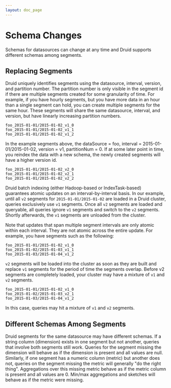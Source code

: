 ```yaml
---
layout: doc_page
---
```

# Schema Changes

Schemas for datasources can change at any time and Druid supports different schemas among segments.

## Replacing Segments

Druid uniquely 
identifies segments using the datasource, interval, version, and partition number. The partition number is only visible in the segment id if 
there are multiple segments created for some granularity of time. For example, if you have hourly segments, but you 
have more data in an hour than a single segment can hold, you can create multiple segments for the same hour. These segments will share 
the same datasource, interval, and version, but have linearly increasing partition numbers.

```
foo_2015-01-01/2015-01-02_v1_0
foo_2015-01-01/2015-01-02_v1_1
foo_2015-01-01/2015-01-02_v1_2
```

In the example segments above, the dataSource = foo, interval = 2015-01-01/2015-01-02, version = v1, partitionNum = 0. 
If at some later point in time, you reindex the data with a new schema, the newly created segments will have a higher version id.

```
foo_2015-01-01/2015-01-02_v2_0
foo_2015-01-01/2015-01-02_v2_1
foo_2015-01-01/2015-01-02_v2_2
```

Druid batch indexing (either Hadoop-based or IndexTask-based) guarantees atomic updates on an interval-by-interval basis. 
In our example, until all `v2` segments for `2015-01-01/2015-01-02` are loaded in a Druid cluster, queries exclusively use `v1` segments. 
Once all `v2` segments are loaded and queryable, all queries ignore `v1` segments and switch to the `v2` segments. 
Shortly afterwards, the `v1` segments are unloaded from the cluster.

Note that updates that span multiple segment intervals are only atomic within each interval. They are not atomic across the entire update. 
For example, you have segments such as the following:

```
foo_2015-01-01/2015-01-02_v1_0
foo_2015-01-02/2015-01-03_v1_1
foo_2015-01-03/2015-01-04_v1_2
```

`v2` segments will be loaded into the cluster as soon as they are built and replace `v1` segments for the period of time the 
segments overlap. Before v2 segments are completely loaded, your cluster may have a mixture of `v1` and `v2` segments.
 
```
foo_2015-01-01/2015-01-02_v1_0
foo_2015-01-02/2015-01-03_v2_1
foo_2015-01-03/2015-01-04_v1_2
``` 
 
In this case, queries may hit a mixture of `v1` and `v2` segments.

## Different Schemas Among Segments

Druid segments for the same datasource may have different schemas. If a string column (dimension) exists in one segment but not 
another, queries that involve both segments still work. Queries for the segment missing the dimension will behave as if the dimension is 
present and all values are null. Similarly, if one segment has a numeric column (metric) but another does not, queries on the segment missing the 
metric will generally "do the right thing". Aggregations over this missing metric behave as if the metric column is present and all values are 0. 
Min/max aggregations and sketches will behave as if the metric were missing.
